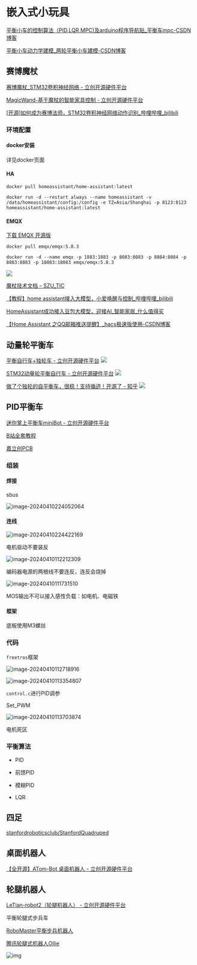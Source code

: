 # 嵌入式小玩具
[平衡小车的控制算法（PID,LQR,MPC)及arduino程序导航贴\_平衡车mpc-CSDN博客](https://blog.csdn.net/qqliuzhitong/article/details/124355565)

[平衡小车动力学建模\_两轮平衡小车建模-CSDN博客](https://blog.csdn.net/qq_23096319/article/details/129704288)


## 赛博魔杖

[赛博魔杖\_STM32卷积神经网络 - 立创开源硬件平台](https://oshwhub.com/lyg0927/cyberwand-stm32-convolutional-ne)

[MagicWand-基于魔杖的智能家具控制 - 立创开源硬件平台](https://oshwhub.com/piaoray/magicwand)


[[开源]如何成为赛博法师，STM32卷积神经网络动作识别\_哔哩哔哩\_bilibili](https://www.bilibili.com/video/BV187pUeKEMr?spm_id_from=333.788.videopod.sections&vd_source=8b7a5460b512357b2cf80ce1cefc69f5)



### 环境配置

#### docker安装
详见docker页面


#### HA
```shell title="安装HA"
docker pull homeassistant/home-assistant:latest
```

```shell title="启动HA"
docker run -d --restart always --name homeassistant -v /data/homeassistant/config:/config -e TZ=Asia/Shanghai -p 8123:8123 homeassistant/home-assistant:latest
```

#### EMQX
[下载 EMQX 开源版](https://www.emqx.com/zh/downloads-and-install/broker?os=Docker)
```shell title="安装EMQX"
docker pull emqx/emqx:5.8.3
```

```shell title="启动EMQX"
docker run -d --name emqx -p 1883:1883 -p 8083:8083 -p 8084:8084 -p 8883:8883 -p 18083:18083 emqx/emqx:5.8.3
```

![](https://philfan-pic.oss-cn-beijing.aliyuncs.com/img/20241219163331.png)


[魔杖技术文档 – SZU\_TIC](https://chainpray.top/%e9%ad%94%e6%9d%96%e6%8a%80%e6%9c%af%e6%96%87%e6%a1%a3/#Homeassistant%E5%92%8CMQTT%E5%AE%89%E8%A3%85)

[【教程】home assistant接入大模型，小爱唤醒与控制\_哔哩哔哩\_bilibili](https://www.bilibili.com/video/BV1uT1FYMERo/?spm_id_from=333.337.search-card.all.click&vd_source=8b7a5460b512357b2cf80ce1cefc69f5)


[HomeAssistant成功接入豆包大模型，迎接AI\_智能家居\_什么值得买](https://post.smzdm.com/p/awo537ep/)

[【Home Assistant 之QQ邮箱推送提醒】\_hacs极速版使用-CSDN博客](https://blog.csdn.net/vor234/article/details/127806826)

## 动量轮平衡车


[平衡自行车+独轮车 - 立创开源硬件平台](https://oshwhub.com/hvan/canmotordrive_copy)
![](https://philfan-pic.oss-cn-beijing.aliyuncs.com/img/20241112120107.png)

[STM32动量轮平衡自行车 - 立创开源硬件平台](https://oshwhub.com/bonus/stm32_bike)
![](https://philfan-pic.oss-cn-beijing.aliyuncs.com/img/20241112120157.png)

[做了个独轮的自平衡车，很稳！支持循迹！开源了 - 知乎](https://zhuanlan.zhihu.com/p/685827105)
![](https://philfan-pic.oss-cn-beijing.aliyuncs.com/img/20241112120222.png)

## PID平衡车

[迷你掌上平衡车miniBot - 立创开源硬件平台](https://oshwhub.com/leannn/minibot)



[B站全套教程](https://www.bilibili.com/video/BV1Va411Z7G4)<br>

[嘉立创PCB](https://www.jlc.com/)<br>

### 组装

#### 焊接

sbus

![image-20240410224052064](https://philfan-pic.oss-cn-beijing.aliyuncs.com/img/image-20240410224052064.png)

#### 连线

![image-20240410224422169](https://philfan-pic.oss-cn-beijing.aliyuncs.com/img/image-20240410224422169.png)

电机驱动不要装反

![image-20240410112212309](https://philfan-pic.oss-cn-beijing.aliyuncs.com/img/image-20240410112212309.png)

编码器电源的两根线不要连反，连反会烧掉

![image-20240410111731510](https://philfan-pic.oss-cn-beijing.aliyuncs.com/img/image-20240410111731510.png)

MOS输出不可以接入感性负载：如电机、电磁铁

#### 框架

底板使用M3螺丝

### 代码

`freetros`框架

![image-20240410112718916](https://philfan-pic.oss-cn-beijing.aliyuncs.com/img/image-20240410112718916.png)

![image-20240410113354807](https://philfan-pic.oss-cn-beijing.aliyuncs.com/img/image-20240410113354807.png)

`control.c`进行PID调参



Set_PWM

![image-20240410113703874](https://philfan-pic.oss-cn-beijing.aliyuncs.com/img/image-20240410113703874.png)



电机死区







### 平衡算法

- PID

- 前馈PID
- 模糊PID

- LQR






## 四足

[stanfordroboticsclub/StanfordQuadruped](https://github.com/stanfordroboticsclub/StanfordQuadruped/tree/master)




## 桌面机器人
[【全开源】ATom-Bot 桌面机器人 - 立创开源硬件平台](https://oshwhub.com/rbbbb/ATom-Bot)

## 轮腿机器人

[LeTian-robot2（轮腿机器人） - 立创开源硬件平台](https://oshwhub.com/z.sir/letian-robot2)


平衡轮腿式步兵车

[RoboMaster平衡步兵机器人](https://zhuanlan.zhihu.com/p/563048952)

[腾讯轮腿式机器人Ollie](https://www.zhihu.com/question/462906299)

![img](https://philfan-pic.oss-cn-beijing.aliyuncs.com/img/v2-e729a367adb27910f79f9b112b4b6bfd_1440w.webp)
